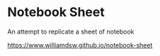 # Notebook Sheet

An attempt to replicate a sheet of notebook

https://www.williamdsw.github.io/notebook-sheet